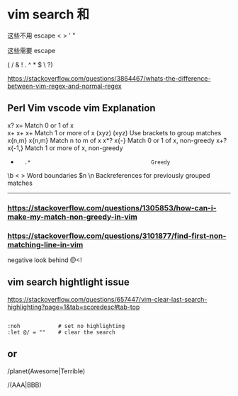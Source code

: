 # vim search 和 

这些不用 escape
 < > ' "

这些需要 escape

( / & ! . ^ * $ \ ?) 

https://stackoverflow.com/questions/3864467/whats-the-difference-between-vim-regex-and-normal-regex

Perl    Vim             vscode vim           Explanation
---------------------------
x?      x\=                                     Match 0 or 1 of x                                   
x+      x\+             x+                      Match 1 or more of x
(xyz)   \(xyz\)                                 Use brackets to group matches
x{n,m}  x\{n,m}                                 Match n to m of x
x*?     x\{-}                                   Match 0 or 1 of x, non-greedy
x+?     x\{-1,}                                 Match 1 or more of x, non-greedy
*		.*										Greedy
\b      \< \>                                   Word boundaries
$n      \n                                      Backreferences for previously grouped matches


------

### https://stackoverflow.com/questions/1305853/how-can-i-make-my-match-non-greedy-in-vim

### https://stackoverflow.com/questions/3101877/find-first-non-matching-line-in-vim

negative look behind 
@<!


## vim search hightlight issue

https://stackoverflow.com/questions/657447/vim-clear-last-search-highlighting?page=1&tab=scoredesc#tab-top

``` vim

:noh            # set no highlighting
:let @/ = ""    # clear the search 

```



## or 
/planet\(Awesome\|Terrible\)


/\(AAA\|BBB\)
